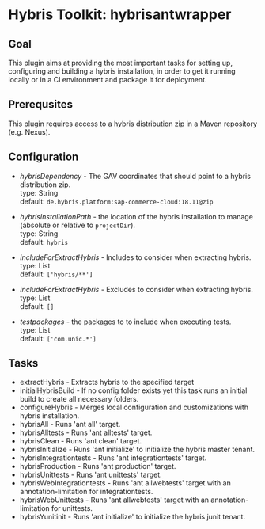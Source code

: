 # Hybris Toolkit: hybrisantwrapper

## Goal
This plugin aims at providing the most important tasks for setting up, configuring and building a hybris installation, in order to get it running locally or in a CI environment and package it for deployment.

## Prerequsites
This plugin requires access to a hybris distribution zip in a Maven repository (e.g. Nexus).

## Configuration
* _hybrisDependency_ - The GAV coordinates that should point to a hybris distribution zip.
	<br/>type: String
	<br/>default: `de.hybris.platform:sap-commerce-cloud:18.11@zip`

* _hybrisInstallationPath_ - the location of the hybris installation to manage (absolute or relative to `projectDir`).
	<br/>type: String
	<br/>default: `hybris`

* _includeForExtractHybris_ - Includes to consider when extracting hybris.
	<br/>type: List<String>
	<br/>default: `['hybris/**']`

* _includeForExtractHybris_ - Excludes to consider when extracting hybris.
	<br/>type: List<String>
	<br/>default: `[]`
	
* _testpackages_ - the packages to to include when executing tests.
	<br/>type: List<String>
	<br/>default: `['com.unic.*']`

## Tasks

* extractHybris - Extracts hybris to the specified target
* initialHybrisBuild - If no config folder exists yet this task runs an initial build to create all necessary folders.
* configureHybris - Merges local configuration and customizations with hybris installation.
* hybrisAll - Runs 'ant all' target.
* hybrisAlltests - Runs 'ant alltests' target.
* hybrisClean - Runs 'ant clean' target.
* hybrisInitialize - Runs 'ant initialize' to initialize the hybris master tenant.
* hybrisIntegrationtests - Runs 'ant integrationtests' target.
* hybrisProduction - Runs 'ant production' target.
* hybrisUnittests - Runs 'ant unittests' target.
* hybrisWebIntegrationtests - Runs 'ant allwebtests' target with an annotation-limitation for integrationtests.
* hybrisWebUnittests - Runs 'ant allwebtests' target with an annotation-limitation for unittests.
* hybrisYunitinit - Runs 'ant initialize' to initialize the hybris junit tenant.